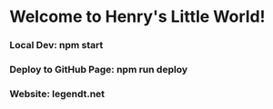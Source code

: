 # Welcome to Henry's Little World!
### Local Dev: npm start
### Deploy to GitHub Page: npm run deploy
### Website: legendt.net
